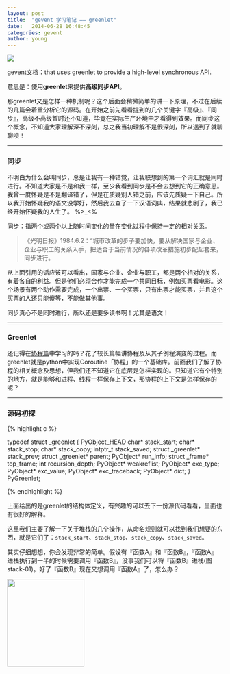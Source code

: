 ```yaml
---
layout: post
title:  "gevent 学习笔记 —— greenlet"
date:   2014-06-28 16:48:45
categories: gevent
author: young
---
```


![](http://young-py.github.io/imgs/yyzt2.jpg)

gevent文档：that uses greenlet to provide a high-level synchronous API.

意思是：使用**greenlet**来提供**高级同步API**。

那greenlet又是怎样一种机制呢？这个后面会稍微简单的讲一下原理，不过在后续的几篇会着重分析它的源码。在开始之前先看看提到的几个关键字『高级』、『同步』，高级不高级暂时还不知道，毕竟在实际生产环境中才看得到效果。而同步这个概念，不知道大家理解深不深刻，总之我当初理解不是很深刻，所以遇到了就聊聊呗！

-----

### **同步**

不明白为什么会叫同步，总是让我有一种错觉，让我联想到的第一个词汇就是同时进行。不知道大家是不是和我一样，至少我看到同步是不会去想到它的正确意思。我曾一度怀疑是不是翻译错了，但是在质疑别人错之前，应该先质疑一下自己。所以我开始怀疑我的语文没学好，然后我去查了一下汉语词典，结果就悲剧了，我已经开始怀疑我的人生了。 %>_<%

同步：指两个或两个以上随时间变化的量在变化过程中保持一定的相对关系。

>《光明日报》1984.6.2：“城市改革的步子要加快，要从解决国家与企业、企业与职工的关系入手，把适合于当前情况的各项改革措施初步配起套来，同步进行。

从上面引用的话应该可以看出，国家与企业、企业与职工，都是两个相对的关系，有着各自的利益。但是他们必须合作才能完成一个共同目标，例如买票看电影。这个场景有两个动作需要完成，一个出票、一个买票，只有出票才能买票，并且这个买票的人还只能傻等，不能做其他事。

同步真心不是同时进行，所以还是要多读书啊！尤其是语文！

-----

### **Greenlet**

还记得在<a style="border-bottom: 2px solid #ecf0f1;" href="http://blog.segmentfault.com/young_ipython/1190000000534263">协程篇</a>中学习的吗？花了较长篇幅讲协程及从其子例程演变的过程。而greenlet就是python中实现Coroutine「协程」的一个基础库。前面我们了解了协程的相关概念及思想，但我们还不知道它在底层是怎样实现的。只知道它有个特别的地方，就是能够和进程、线程一样保存上下文，那协程的上下文是怎样保存的呢？

-----

### **源码初探**

{% highlight c %}

typedef struct _greenlet {
    PyObject_HEAD
    char* stack_start;
    char* stack_stop;
    char* stack_copy;
    intptr_t stack_saved;
    struct _greenlet* stack_prev;
    struct _greenlet* parent;
    PyObject* run_info;
    struct _frame* top_frame;
    int recursion_depth;
    PyObject* weakreflist;
    PyObject* exc_type;
    PyObject* exc_value;
    PyObject* exc_traceback;
    PyObject* dict;
} PyGreenlet;

{% endhighlight %}

上面给出的是greenlet的结构体定义，有兴趣的可以去下一份源代码看看，里面也有很好的解释。

这里我们主要了解一下关于堆栈的几个操作，从命名规则就可以找到我们想要的东西，就是它们了：`stack_start`、`stack_stop`、`stack_copy`、`stack_saved`。

其实仔细想想，你会发现非常的简单。假设有『函数A』和『函数B』，『函数A』进栈执行到一半的时候需要调用『函数B』，没事我们可以将『函数B』进栈(图stack-01)。好了『函数B』现在又想调用『函数A』了，怎么办？

<img style="width:180px; height:205px;" src="http://0.0.0.0:4000/imgs/gevent2-03.png">










